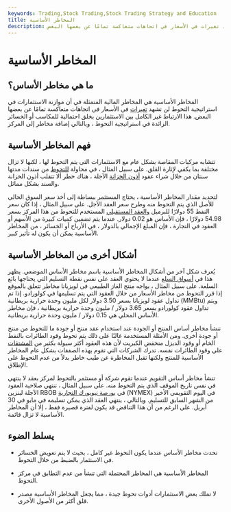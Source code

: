 ```yaml
---
keywords: Trading,Stock Trading,Stock Trading Strategy and Education
title: المخاطر الأساسية
description: المخاطر الأساسية هي المخاطر المتمثلة في أن موازنة الاستثمارات في استراتيجية التحوط لن تشهد تغيرات في الأسعار في اتجاهات متعاكسة تمامًا عن بعضها البعض.
---
```


# المخاطر الأساسية
## ما هي مخاطر الأساس؟

المخاطر الأساسية هي المخاطر المالية المتمثلة في أن موازنة الاستثمارات في استراتيجية التحوط لن تشهد [تغيرات](/price-change) في الأسعار في اتجاهات متعاكسة تمامًا عن بعضها البعض. هذا الارتباط غير الكامل بين الاستثمارين يخلق احتمالية للمكاسب أو الخسائر الزائدة في استراتيجية التحوط ، وبالتالي إضافة مخاطر إلى المركز.

## فهم المخاطر الأساسية

تتشابه مركبات المقاصة بشكل عام مع الاستثمارات التي يتم التحوط لها ، لكنها لا تزال مختلفة بما يكفي لإثارة القلق. على سبيل المثال ، في محاولة [للتحوط](/hedge) من سندات مدتها سنتان من خلال شراء عقود [أذون الخزانة](/treasurybill) الآجلة ، هناك خطر ألا تتقلب أذون الخزانة والسند بشكل مماثل.

لتحديد مقدار المخاطر الأساسية ، يحتاج المستثمر ببساطة إلى أخذ سعر السوق الحالي للأصل الذي يتم التحوط منه وطرح سعر العقد الآجل. على سبيل المثال ، إذا كان سعر النفط 55 دولارًا للبرميل [والعقد المستقبلي](/futurescontract) المستخدم للتحوط من هذا المركز بسعر 54.98 دولارًا ، فإن الأساس هو 0.02 دولار. عندما يتم تضمين كميات كبيرة من الأسهم أو العقود في التجارة ، فإن المبلغ الإجمالي بالدولار ، في الأرباح أو الخسائر ، من المخاطر الأساسية يمكن أن يكون له تأثير كبير.

## أشكال أخرى من المخاطر الأساسية

يُعرف شكل آخر من أشكال المخاطر الأساسية باسم مخاطر الأساس الموضعي. يظهر هذا في [أسواق السلع](/commodity-market) عندما لا يحتوي العقد على نفس نقطة التسليم التي يحتاجها بائع السلعة. على سبيل المثال ، يواجه منتج الغاز الطبيعي في لويزيانا مخاطر تتعلق بالموقع إذا قرر التحوط من مخاطر الأسعار من خلال العقود التي يتم تسليمها في كولورادو. إذا تم تداول عقود لويزيانا بسعر 3.50 دولار لكل مليون وحدة حرارية بريطانية (MMBtu) ويتم تداول عقود كولورادو بسعر 3.65 دولار / مليون وحدة حرارية بريطانية ، فإن مخاطر الأساس المحلي هي 0.15 دولار / مليون وحدة حرارية بريطانية.

تنشأ مخاطر أساس المنتج أو الجودة عند استخدام عقد منتج أو جودة ما للتحوط من منتج أو جودة أخرى. ومن الأمثلة المستخدمة غالبًا على ذلك يتم تحوط وقود الطائرات بالنفط الخام أو وقود الديزل منخفض الكبريت لأن هذه العقود أكثر سيولة بكثير من [المشتقات](/derivative) على وقود الطائرات نفسه. تدرك الشركات التي تقوم بهذه الصفقات بشكل عام المخاطر الأساسية للمنتج ولكنها تقبل المخاطرة عن طيب خاطر بدلاً من عدم التحوط على الإطلاق.

تنشأ مخاطر أساس التقويم عندما تقوم شركة أو مستثمر بالتحوط لمركز بعقد لا ينتهي في نفس تاريخ الموقف الذي يتم التحوط منه. على سبيل المثال ، تنتهي صلاحية العقود الآجلة لبنزين RBOB في [بورصة نيويورك التجارية](/nymex) (NYMEX) في اليوم التقويمي الأخير من الشهر السابق للتسليم. وبالتالي ، ينتهي العقد الذي يمكن تسليمه في مايو في 30 أبريل. على الرغم من أن هذا التناقض قد يكون لفترة قصيرة فقط ، إلا أن المخاطر الأساسية لا تزال قائمة.

## يسلط الضوء

- تحدث مخاطر الأساس عندما يكون التحوط غير كامل ، بحيث لا يتم تعويض الخسائر في الاستثمار بالضبط من خلال التحوط.

- المخاطر الأساسية هي المخاطر المحتملة التي تنشأ من عدم التطابق في مركز التحوط.

- لا تملك بعض الاستثمارات أدوات تحوط جيدة ، مما يجعل المخاطر الأساسية مصدر قلق أكثر من الأصول الأخرى.

